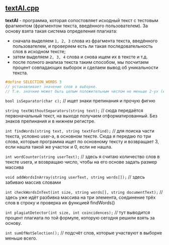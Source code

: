 ## [textAI.cpp](https://github.com/repinnick/antiplagiat/blob/main/textAI.cpp)

<b>textAI</b> - программа, которая сопостовляет исходный текст с тестовым фрагментом (фрагментом текста, введённого пользователем). За основу взята такая система определения плагиата: 
<ul>
<li>сначала выделяем <code>1, 2, 3</code> слова из фрагмента текста, введённого пользователем, и проверяем есть ли такая последовательность слов в исходном тексте;</li>
<li>затем выделяем <code>2, 3, 4</code> слова и снова ищем их в тексте и т.д.</li>
<li>после полного анализа текста таким способом, мы посчитаем процент совпадающих выборок и сделаем вывод об уникальности текста.</li>
</ul>

```c++
#define SELECTION_WORDS 3
// устанавливает значение слов в выборке. 
// Т.е. значние может быть целым положительным числом не меньше 2-ух (иначе выборка бессмысленна)
```





```bool isSeparator(char c);``` // ищет знаки препинания и прочую фигню

```string textWithoutSeparators(string text);``` // сюда передаётся первоначальный текст, на выходе получаем отформатированный. Без знаков препинания и в нижнем регистре.

```int findWords(string text, string textForFind);``` // для поиска части текста, условно user-a, в основном тексте. Сюда я передаю по три слова, которые программа ищет по основному тексту и возвращает 3, если нашла такой же участок и 0, если не нашла.

```int wordCounter(string userText);``` // здесь я считаю количество слов в тексте usera, и возвращаю число, чтобы на его основе задать размер массива

```void addWordsInArray(string userText, string words[]);``` // здесь забиваю массив словами

```int checkWordsInText(int size, string words[], string documentText);``` // здесь уже идёт разбивка массива на три элемента, соединение трёх слов в строку и проверка их функцией findWords()

```int plagiatDetector(int size, int coincidences);``` // тут выводится процент плагиата по той формуле, которую сегодня решили взять за основу.

```int sumOfNotSelection();``` // подсчёт слов, которые участвуют в выборке меньше всего. 